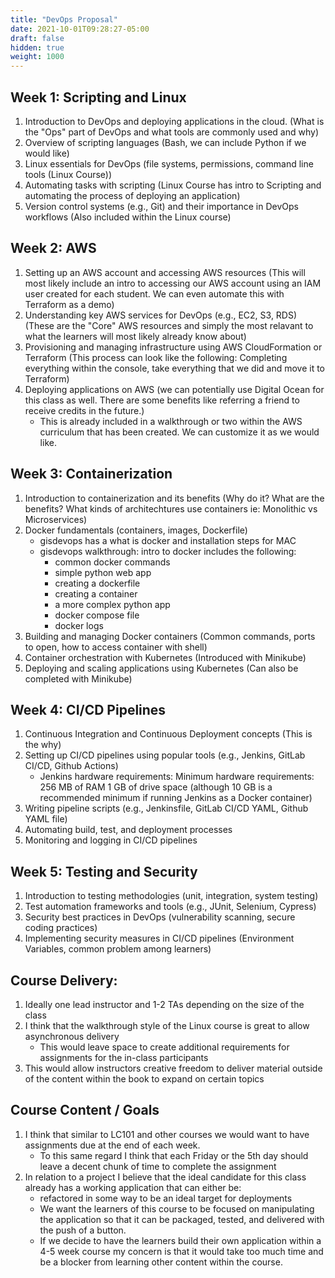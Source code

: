 ```yaml
---
title: "DevOps Proposal"
date: 2021-10-01T09:28:27-05:00
draft: false
hidden: true
weight: 1000
---
```


## Week 1: Scripting and Linux
1. Introduction to DevOps and deploying applications in the cloud. (What is the "Ops" part of DevOps and what tools are commonly used and why)
1. Overview of scripting languages (Bash, we can include Python if we would like)
1. Linux essentials for DevOps (file systems, permissions, command line tools (Linux Course))
1. Automating tasks with scripting (Linux Course has intro to Scripting and automating the process of deploying an application)
1. Version control systems (e.g., Git) and their importance in DevOps workflows (Also included within the Linux course)

## Week 2: AWS
1. Setting up an AWS account and accessing AWS resources (This will most likely include an intro to accessing our AWS account using an IAM user created for each student. We can even automate this with Terraform as a demo)
1. Understanding key AWS services for DevOps (e.g., EC2, S3, RDS) (These are the "Core" AWS resources and simply the most relavant to what the learners will most likely already know about)
1. Provisioning and managing infrastructure using AWS CloudFormation or Terraform (This process can look like the following: Completing everything within the console, take everything that we did and move it to Terraform)
1. Deploying applications on AWS (we can potentially use Digital Ocean for this class as well. There are some benefits like referring a friend to receive credits in the future.)
	- This is already included in a walkthrough or two within the AWS curriculum that has been created. We can customize it as we would like.

## Week 3: Containerization 
1. Introduction to containerization and its benefits (Why do it? What are the benefits? What kinds of architechtures use containers ie: Monolithic vs Microservices)
1. Docker fundamentals (containers, images, Dockerfile)
	- gisdevops has a what is docker and installation steps for MAC
	- gisdevops walkthrough: intro to docker includes the following:
		- common docker commands
		- simple python web app
		- creating a dockerfile
		- creating a container
		- a more complex python app
		- docker compose file
		- docker logs
1. Building and managing Docker containers (Common commands, ports to open, how to access container with shell)
1. Container orchestration with Kubernetes (Introduced with Minikube)
1. Deploying and scaling applications using Kubernetes (Can also be completed with Minikube)

## Week 4: CI/CD Pipelines
1. Continuous Integration and Continuous Deployment concepts (This is the why)
1. Setting up CI/CD pipelines using popular tools (e.g., Jenkins, GitLab CI/CD, Github Actions)
	- Jenkins hardware requirements:
		Minimum hardware requirements:
		256 MB of RAM
		1 GB of drive space (although 10 GB is a recommended minimum if running Jenkins as a Docker container)
1. Writing pipeline scripts (e.g., Jenkinsfile, GitLab CI/CD YAML, Github YAML file)
1. Automating build, test, and deployment processes
1. Monitoring and logging in CI/CD pipelines

## Week 5: Testing and Security
1. Introduction to testing methodologies (unit, integration, system testing)
1. Test automation frameworks and tools (e.g., JUnit, Selenium, Cypress)
1. Security best practices in DevOps (vulnerability scanning, secure coding practices)
1. Implementing security measures in CI/CD pipelines (Environment Variables, common problem among learners)

## Course Delivery:
1. Ideally one lead instructor and 1-2 TAs depending on the size of the class
1. I think that the walkthrough style of the Linux course is great to allow asynchronous delivery
	- This would leave space to create additional requirements for assignments for the in-class participants
1. This would allow instructors creative freedom to deliver material outside of the content within the book to expand on certain topics

## Course Content / Goals
1. I think that similar to LC101 and other courses we would want to have assignments due at the end of each week.
	- To this same regard I think that each Friday or the 5th day should leave a decent chunk of time to complete the assignment
1. In relation to a project I believe that the ideal candidate for this class already has a working application that can either be:
	- refactored in some way to be an ideal target for deployments
	- We want the learners of this course to be focused on manipulating the application so that it can be packaged, tested, and delivered with the push of a button.
	- If we decide to have the learners build their own application within a 4-5 week course my concern is that it would take too much time and be a blocker from learning other content within the course.


